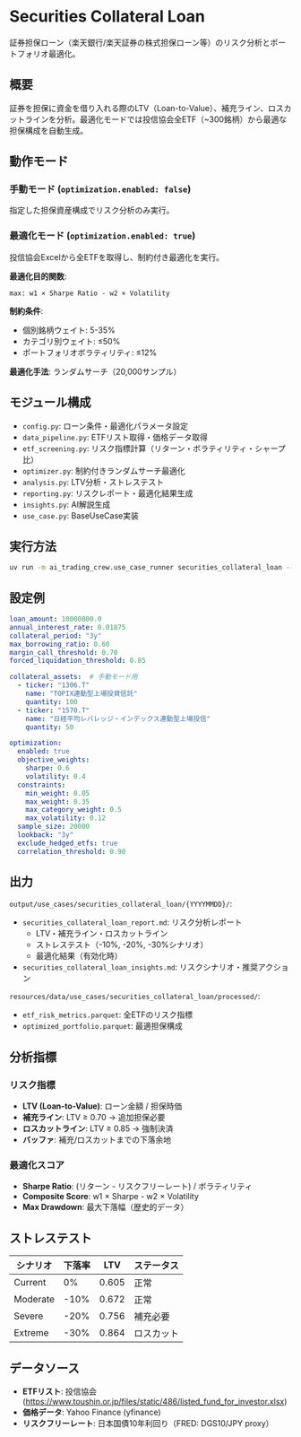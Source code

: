 # Securities Collateral Loan

証券担保ローン（楽天銀行/楽天証券の株式担保ローン等）のリスク分析とポートフォリオ最適化。

## 概要

証券を担保に資金を借り入れる際のLTV（Loan-to-Value）、補充ライン、ロスカットラインを分析。最適化モードでは投信協会全ETF（~300銘柄）から最適な担保構成を自動生成。

## 動作モード

### 手動モード (`optimization.enabled: false`)
指定した担保資産構成でリスク分析のみ実行。

### 最適化モード (`optimization.enabled: true`)
投信協会Excelから全ETFを取得し、制約付き最適化を実行。

**最適化目的関数**:
```
max: w1 × Sharpe Ratio - w2 × Volatility
```

**制約条件**:
- 個別銘柄ウェイト: 5-35%
- カテゴリ別ウェイト: ≤50%
- ポートフォリオボラティリティ: ≤12%

**最適化手法**: ランダムサーチ（20,000サンプル）

## モジュール構成

- `config.py`: ローン条件・最適化パラメータ設定
- `data_pipeline.py`: ETFリスト取得・価格データ取得
- `etf_screening.py`: リスク指標計算（リターン・ボラティリティ・シャープ比）
- `optimizer.py`: 制約付きランダムサーチ最適化
- `analysis.py`: LTV分析・ストレステスト
- `reporting.py`: リスクレポート・最適化結果生成
- `insights.py`: AI解説生成
- `use_case.py`: BaseUseCase実装

## 実行方法

```bash
uv run -m ai_trading_crew.use_case_runner securities_collateral_loan --config config/use_cases/securities_collateral_loan.yaml
```

## 設定例

```yaml
loan_amount: 10000000.0
annual_interest_rate: 0.01875
collateral_period: "3y"
max_borrowing_ratio: 0.60
margin_call_threshold: 0.70
forced_liquidation_threshold: 0.85

collateral_assets:  # 手動モード用
  - ticker: "1306.T"
    name: "TOPIX連動型上場投資信託"
    quantity: 100
  - ticker: "1570.T"
    name: "日経平均レバレッジ・インデックス連動型上場投信"
    quantity: 50

optimization:
  enabled: true
  objective_weights:
    sharpe: 0.6
    volatility: 0.4
  constraints:
    min_weight: 0.05
    max_weight: 0.35
    max_category_weight: 0.5
    max_volatility: 0.12
  sample_size: 20000
  lookback: "3y"
  exclude_hedged_etfs: true
  correlation_threshold: 0.90
```

## 出力

`output/use_cases/securities_collateral_loan/{YYYYMMDD}/`:
- `securities_collateral_loan_report.md`: リスク分析レポート
  - LTV・補充ライン・ロスカットライン
  - ストレステスト（-10%, -20%, -30%シナリオ）
  - 最適化結果（有効化時）
- `securities_collateral_loan_insights.md`: リスクシナリオ・推奨アクション

`resources/data/use_cases/securities_collateral_loan/processed/`:
- `etf_risk_metrics.parquet`: 全ETFのリスク指標
- `optimized_portfolio.parquet`: 最適担保構成

## 分析指標

### リスク指標
- **LTV (Loan-to-Value)**: ローン金額 / 担保時価
- **補充ライン**: LTV ≥ 0.70 → 追加担保必要
- **ロスカットライン**: LTV ≥ 0.85 → 強制決済
- **バッファ**: 補充/ロスカットまでの下落余地

### 最適化スコア
- **Sharpe Ratio**: (リターン - リスクフリーレート) / ボラティリティ
- **Composite Score**: w1 × Sharpe - w2 × Volatility
- **Max Drawdown**: 最大下落幅（歴史的データ）

## ストレステスト

| シナリオ | 下落率 | LTV | ステータス |
|---|---|---|---|
| Current | 0% | 0.605 | 正常 |
| Moderate | -10% | 0.672 | 正常 |
| Severe | -20% | 0.756 | 補充必要 |
| Extreme | -30% | 0.864 | ロスカット |

## データソース

- **ETFリスト**: 投信協会 (https://www.toushin.or.jp/files/static/486/listed_fund_for_investor.xlsx)
- **価格データ**: Yahoo Finance (yfinance)
- **リスクフリーレート**: 日本国債10年利回り（FRED: DGS10/JPY proxy）
